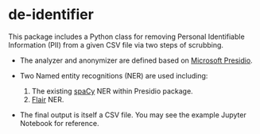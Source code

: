 # de-identifier
This package includes a Python class for removing Personal Identifiable Information (PII) from a given CSV file via two steps of scrubbing.

- The analyzer and anonymizer are defined based on [Microsoft Presidio](https://github.com/microsoft/presidio).
- Two Named entity recognitions (NER) are used including:
  1. The existing [spaCy](https://spacy.io/api/entityrecognizer) NER within Presidio package.
  2. [Flair](https://github.com/flairNLP/flair) NER.

- The final output is itself a CSV file. You may see the example Jupyter Notebook for reference.
